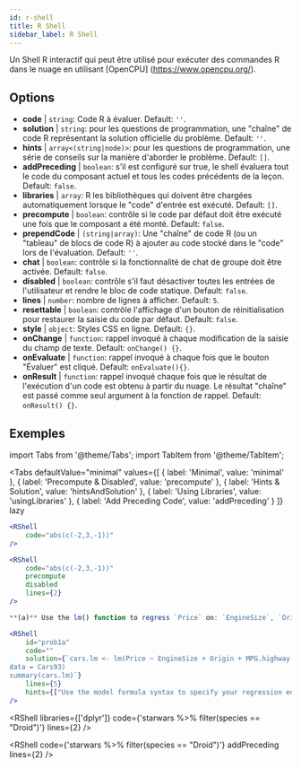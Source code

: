 ```yaml
---
id: r-shell
title: R Shell
sidebar_label: R Shell
---
```


Un Shell R interactif qui peut être utilisé pour exécuter des commandes R dans le nuage en utilisant [OpenCPU] (https://www.opencpu.org/).

## Options

* __code__ | `string`: Code R à évaluer. Default: `''`.
* __solution__ | `string`: pour les questions de programmation, une "chaîne" de code R représentant la solution officielle du problème. Default: `''`.
* __hints__ | `array<(string|node)>`: pour les questions de programmation, une série de conseils sur la manière d'aborder le problème. Default: `[]`.
* __addPreceding__ | `boolean`: s'il est configuré sur true, le shell évaluera tout le code du composant actuel et tous les codes précédents de la leçon. Default: `false`.
* __libraries__ | `array`: R les bibliothèques qui doivent être chargées automatiquement lorsque le "code" d'entrée est exécuté. Default: `[]`.
* __precompute__ | `boolean`: contrôle si le code par défaut doit être exécuté une fois que le composant a été monté. Default: `false`.
* __prependCode__ | `(string|array)`: Une "chaîne" de code R (ou un "tableau" de blocs de code R) à ajouter au code stocké dans le "code" lors de l'évaluation. Default: `''`.
* __chat__ | `boolean`: contrôle si la fonctionnalité de chat de groupe doit être activée. Default: `false`.
* __disabled__ | `boolean`: contrôle s'il faut désactiver toutes les entrées de l'utilisateur et rendre le bloc de code statique. Default: `false`.
* __lines__ | `number`: nombre de lignes à afficher. Default: `5`.
* __resettable__ | `boolean`: contrôle l'affichage d'un bouton de réinitialisation pour restaurer la saisie du code par défaut. Default: `false`.
* __style__ | `object`: Styles CSS en ligne. Default: `{}`.
* __onChange__ | `function`: rappel invoqué à chaque modification de la saisie du champ de texte. Default: `onChange() {}`.
* __onEvaluate__ | `function`: rappel invoqué à chaque fois que le bouton "Évaluer" est cliqué. Default: `onEvaluate(){}`.
* __onResult__ | `function`: rappel invoqué chaque fois que le résultat de l'exécution d'un code est obtenu à partir du nuage. Le résultat "chaîne" est passé comme seul argument à la fonction de rappel. Default: `onResult() {}`.


## Exemples

import Tabs from '@theme/Tabs';
import TabItem from '@theme/TabItem';

<Tabs
    defaultValue="minimal"
    values={[
        { label: 'Minimal', value: 'minimal' },
        { label: 'Precompute & Disabled', value: 'precompute' },
        { label: 'Hints & Solution', value: 'hintsAndSolution' },
        { label: 'Using Libraries', value: 'usingLibraries' },
        { label: 'Add Preceding Code', value: 'addPreceding' }
    ]}
    lazy
>

<TabItem value="minimal" >

```jsx live
<RShell
    code="abs(c(-2,3,-1))"
/>
```

</TabItem>

<TabItem value="precompute" >

```jsx live
<RShell
    code="abs(c(-2,3,-1))"
    precompute
    disabled
    lines={2}
/>
```

</TabItem>

<TabItem value="hintsAndSolution" >

```jsx live
**(a)** Use the lm() function to regress `Price` on: `EngineSize`, `Origin`, `MPG.highway`, `MPG.city` and `Horsepower`.

<RShell 
    id="prob1a"
    code="" 
    solution={`cars.lm <- lm(Price ~ EngineSize + Origin + MPG.highway + MPG.city + Horsepower,
data = Cars93)
summary(cars.lm)`} 
    lines={5} 
    hints={["Use the model formula syntax to specify your regression equation. Type ?formula if you don't remember how formulas work.","You can use the summary() function to retrieve a detailed regression output for a lm object"]}
/>
```

</TabItem>

<TabItem value="usingLibraries" >

<RShell libraries={['dplyr']} code={'starwars %>% filter(species == "Droid")'} lines={2} />

</TabItem>

<TabItem value="addPreceding" >

<RShell code="library(dplyr)" lines={2} disabled />

<RShell code={'starwars %>% filter(species == "Droid")'} addPreceding lines={2} />

</TabItem>

</Tabs>
